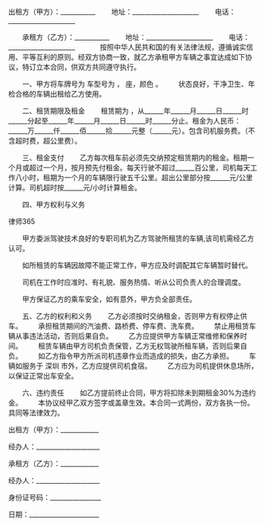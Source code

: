 
 


出租方（甲方）：___________
　　地址：_____________________
　　电话：_____________________


　　承租方（乙方）：___________
　　地址：_____________________
　　电话：_____________________
　
　　按照中华人民共和国的有关法律法规，遵循诚实信用、平等互利的原则。经双方协商一致，就乙方承租甲方车辆之事宜达成如下协议，特订立本合同，供双方共同遵守执行。


　　一、甲方将车牌号为 车型号为 ， 座，颜色 。
　　状态良好，干净卫生、年检合格的车辆出租给乙方使用。


　　二、租赁期限及租金
　　租赁期为 ，从______年______月______日______时______分起至______年______月______日______时______分止。租金为人民币：______万______仟______佰______拾______元整（______元）。包含司机服务费。（不含超时费，超公里费）。


　　三、租金支付
　　乙方每次租车前必须先交纳预定租赁期内的租金。租期一个月或超过一个月，按月预先付租金。每天行驶不超过______百公里，司机每天工作八小时，租期为一个月的车辆限行驶五千公里。超出公里部分按______元/公里计算。司机超时按______元/小时计算租金。


　　四、甲方权利与义务




 
律师365






　　甲方委派驾驶技术良好的专职司机为乙方驾驶所租赁的车辆,该司机需经乙方认可。

　　如所租赁的车辆因故障不能正常工作，甲方应及时调配其它车辆暂时替代。

　　司机在工作时应准时、有礼貌、服务热情、听从公司负责人的合理调度。

　　甲方保证乙方的乘车安全，如有意外，甲方负全部责任。




　　五、乙方的权利和义务
　　乙方必须按时交纳租金，否则甲方有权停止供车。
　　承担租赁期间的汽油费、路桥费、停车费、洗车费。
　　禁止用租赁车辆从事违法活动，否则后果自负。
　　乙方应提供甲方车辆正常维修和保养时间。
　　租赁车辆由甲方司机负责保管，乙方无权驾驶所租车辆，否则后果自负。
　　如乙方指令甲方所派司机违章作业而造成的损失，由乙方承担。
　　车辆如服务于
深圳
市外，乙方应提供司机食宿。
　　乙方应为司机提供休息场所，以保证正常出车安全。


　　六、违约责任
　　如乙方提前终止合同，甲方将扣除未到期租金30%为违约金。
　　本协议经甲乙双方签字或盖章生效。本合同一式两份，双方各执一份。具同等法律效力。


 



 出租方（甲方）：____________
 
经办人：____________________
 


 

  承租方（乙方）：____________
  
经办人：____________________
  
身份证号码：________________
  


  

   日期：______________________
   

 
   

 
   
 
    
 
    
 
     


     
 

     


     


     
 
 
    
 
   
 
  

 


